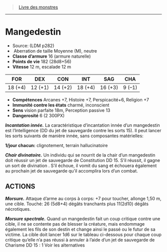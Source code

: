 ﻿> [Livre des monstres](tome_of_beasts.md)

---

# Mangedestin

- Source: (LDM p282)
-  Aberration de taille Moyenne (M), neutre
- **Classe d’armure** 16 (armure naturelle)
- **Points de vie** 182 (28d8+56)
- **Vitesse** 12 m, escalade 12 m

|FOR|DEX|CON|INT|SAG|CHA|
|---|---|---|---|---|---|
|18 (+4)|12 (+1)|14 (+2)|18 (+4)|16 (+3)|9 (–1)|

- **Compétences** Arcanes +7, Histoire +7, Perspicacité+6, Religion +7
- **Immunité contre les états** charmé, inconscient
- **Sens** vision parfaite 18m, Perception passive 13
- **Dangerosité** 6 (2 300PX)

**_Incantation innée._** La caractéristique d’incantation innée d’un mangedestin est l’Intelligence (DD du jet de sauvegarde contre les sorts 15). Il peut lancer les sorts suivants de manière innée, sans composantes matérielles:

**1/jour chacun:** clignotement, terrain hallucinatoire

**_Chair divinatoire._** Un individu qui se nourrit de la chair d’un mangedestin doit réussir un jet de sauvegarde de Constitution DD 15. S’il réussit, il gagne un sort de divination . S’il échoue, il vomit du sang et échouera également au prochain jet de sauvegarde qu’il accomplira lors d’un combat.

## ACTIONS

**_Morsure._** Attaque d’arme au corps à corps: +7 pour toucher, allonge 1,50 m, une cible. Touché: 26 (5d8+4) dégâts tranchants plus 11(2d10) dégâts nécrotiques.

**_Morsure spectrale._** Quand un mangedestin fait un coup critique contre une cible, il ne se contente pas de blesser la créature, mais endommage également les fils de son destin et change ainsi le passé ou le futur de sa victime. La cible doit lancer 1d6 sur le tableau ci-dessous pour chaque coup critique qu’elle n’a pas réussi à annuler à l’aide d’un jet de sauvegarde de Charisme DD 15 : 1 Voir les alternatives

